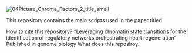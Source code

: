 ![04Picture_Chroma_Factors_2_title_small](https://github.com/jcorder316/01HIS_Chrom_Factors/assets/48988005/70a5ef69-8c67-4289-83ce-8ead7a8420f8)


This repository contains the main scripts used in the paper titled

How to cite this repository?
“Leveraging chromatin state transitions for the identification of regulatory networks orchestrating heart regeneration” Published in genome biology 
What does this reposiroy.
